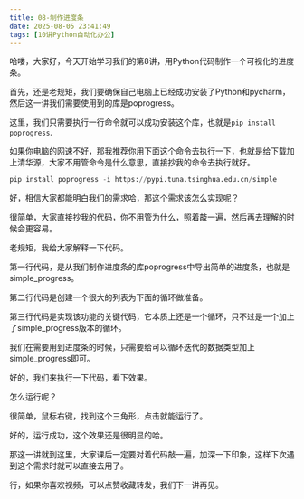 ```yaml
---
title: 08-制作进度条
date: 2025-08-05 23:41:49
tags: [10讲Python自动化办公]
---
```

哈喽，大家好，今天开始学习我们的第8讲，用Python代码制作一个可视化的进度条。

首先，还是老规矩，我们要确保自己电脑上已经成功安装了Python和pycharm，然后这一讲我们需要使用到的库是poprogress。

这里，我们只需要执行一行命令就可以成功安装这个库，也就是`pip install poprogress`.

如果你电脑的网速不好，那我推荐你用下面这个命令去执行一下，也就是给下载加上清华源，大家不用管命令是什么意思，直接抄我的命令去执行就好。

```python
pip install poprogress -i https://pypi.tuna.tsinghua.edu.cn/simple
```

好，相信大家都能明白我们的需求哈，那这个需求该怎么实现呢？

很简单，大家直接抄我的代码，你不用管为什么，照着敲一遍，然后再去理解的时候会更容易。

老规矩，我给大家解释一下代码。

第一行代码，是从我们制作进度条的库poprogress中导出简单的进度条，也就是simple_progress。

第二行代码是创建一个很大的列表为下面的循环做准备。

第三行代码是实现该功能的关键代码，它本质上还是一个循环，只不过是一个加上了simple_progress版本的循环。

我们在需要用到进度条的时候，只需要给可以循环迭代的数据类型加上simple_progress即可。

好的，我们来执行一下代码，看下效果。

怎么运行呢？

很简单，鼠标右键，找到这个三角形，点击就能运行了。

好的，运行成功，这个效果还是很明显的哈。

那这一讲就到这里，大家课后一定要对着代码敲一遍，加深一下印象，这样下次遇到这个需求时就可以直接去用了。

行，如果你喜欢视频，可以点赞收藏转发，我们下一讲再见。